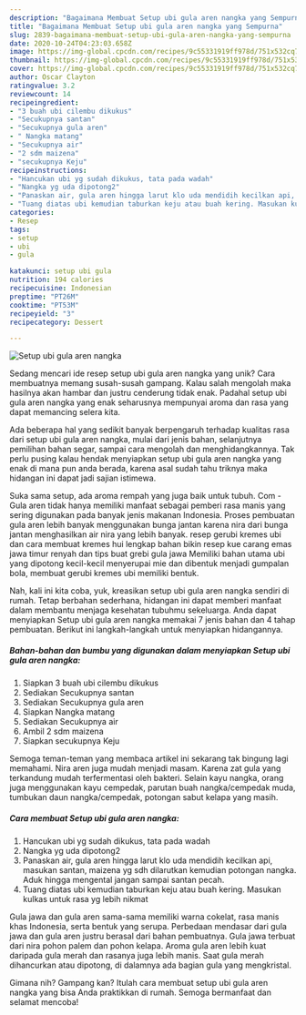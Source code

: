 ```yaml
---
description: "Bagaimana Membuat Setup ubi gula aren nangka yang Sempurna"
title: "Bagaimana Membuat Setup ubi gula aren nangka yang Sempurna"
slug: 2839-bagaimana-membuat-setup-ubi-gula-aren-nangka-yang-sempurna
date: 2020-10-24T04:23:03.658Z
image: https://img-global.cpcdn.com/recipes/9c55331919ff978d/751x532cq70/setup-ubi-gula-aren-nangka-foto-resep-utama.jpg
thumbnail: https://img-global.cpcdn.com/recipes/9c55331919ff978d/751x532cq70/setup-ubi-gula-aren-nangka-foto-resep-utama.jpg
cover: https://img-global.cpcdn.com/recipes/9c55331919ff978d/751x532cq70/setup-ubi-gula-aren-nangka-foto-resep-utama.jpg
author: Oscar Clayton
ratingvalue: 3.2
reviewcount: 14
recipeingredient:
- "3 buah ubi cilembu dikukus"
- "Secukupnya santan"
- "Secukupnya gula aren"
- " Nangka matang"
- "Secukupnya air"
- "2 sdm maizena"
- "secukupnya Keju"
recipeinstructions:
- "Hancukan ubi yg sudah dikukus, tata pada wadah"
- "Nangka yg uda dipotong2"
- "Panaskan air, gula aren hingga larut klo uda mendidih kecilkan api, masukan santan, maizena yg sdh dilarutkan kemudian potongan nangka. Aduk hingga mengental jangan sampai santan pecah."
- "Tuang diatas ubi kemudian taburkan keju atau buah kering. Masukan kulkas untuk rasa yg lebih nikmat"
categories:
- Resep
tags:
- setup
- ubi
- gula

katakunci: setup ubi gula 
nutrition: 194 calories
recipecuisine: Indonesian
preptime: "PT26M"
cooktime: "PT53M"
recipeyield: "3"
recipecategory: Dessert

---
```



![Setup ubi gula aren nangka](https://img-global.cpcdn.com/recipes/9c55331919ff978d/751x532cq70/setup-ubi-gula-aren-nangka-foto-resep-utama.jpg)

Sedang mencari ide resep setup ubi gula aren nangka yang unik? Cara membuatnya memang susah-susah gampang. Kalau salah mengolah maka hasilnya akan hambar dan justru cenderung tidak enak. Padahal setup ubi gula aren nangka yang enak seharusnya mempunyai aroma dan rasa yang dapat memancing selera kita.

Ada beberapa hal yang sedikit banyak berpengaruh terhadap kualitas rasa dari setup ubi gula aren nangka, mulai dari jenis bahan, selanjutnya pemilihan bahan segar, sampai cara mengolah dan menghidangkannya. Tak perlu pusing kalau hendak menyiapkan setup ubi gula aren nangka yang enak di mana pun anda berada, karena asal sudah tahu triknya maka hidangan ini dapat jadi sajian istimewa.

Suka sama setup, ada aroma rempah yang juga baik untuk tubuh. Com - Gula aren tidak hanya memiliki manfaat sebagai pemberi rasa manis yang sering digunakan pada banyak jenis makanan Indonesia. Proses pembuatan gula aren lebih banyak menggunakan bunga jantan karena nira dari bunga jantan menghasilkan air nira yang lebih banyak. resep gerubi kremes ubi dan cara membuat kremes hui lengkap bahan bikin resep kue carang emas jawa timur renyah dan tips buat grebi gula jawa Memiliki bahan utama ubi yang dipotong kecil-kecil menyerupai mie dan dibentuk menjadi gumpalan bola, membuat gerubi kremes ubi memiliki bentuk.


Nah, kali ini kita coba, yuk, kreasikan setup ubi gula aren nangka sendiri di rumah. Tetap berbahan sederhana, hidangan ini dapat memberi manfaat dalam membantu menjaga kesehatan tubuhmu sekeluarga. Anda dapat menyiapkan Setup ubi gula aren nangka memakai 7 jenis bahan dan 4 tahap pembuatan. Berikut ini langkah-langkah untuk menyiapkan hidangannya.

<!--inarticleads1-->

##### Bahan-bahan dan bumbu yang digunakan dalam menyiapkan Setup ubi gula aren nangka:

1. Siapkan 3 buah ubi cilembu dikukus
1. Sediakan Secukupnya santan
1. Sediakan Secukupnya gula aren
1. Siapkan  Nangka matang
1. Sediakan Secukupnya air
1. Ambil 2 sdm maizena
1. Siapkan secukupnya Keju


Semoga teman-teman yang membaca artikel ini sekarang tak bingung lagi memahami. Nira aren juga mudah menjadi masam. Karena zat gula yang terkandung mudah terfermentasi oleh bakteri. Selain kayu nangka, orang juga menggunakan kayu cempedak, parutan buah nangka/cempedak muda, tumbukan daun nangka/cempedak, potongan sabut kelapa yang masih. 

<!--inarticleads2-->

##### Cara membuat Setup ubi gula aren nangka:

1. Hancukan ubi yg sudah dikukus, tata pada wadah
1. Nangka yg uda dipotong2
1. Panaskan air, gula aren hingga larut klo uda mendidih kecilkan api, masukan santan, maizena yg sdh dilarutkan kemudian potongan nangka. Aduk hingga mengental jangan sampai santan pecah.
1. Tuang diatas ubi kemudian taburkan keju atau buah kering. Masukan kulkas untuk rasa yg lebih nikmat


Gula jawa dan gula aren sama-sama memiliki warna cokelat, rasa manis khas Indonesia, serta bentuk yang serupa. Perbedaan mendasar dari gula jawa dan gula aren justru berasal dari bahan pembuatnya. Gula jawa terbuat dari nira pohon palem dan pohon kelapa. Aroma gula aren lebih kuat daripada gula merah dan rasanya juga lebih manis. Saat gula merah dihancurkan atau dipotong, di dalamnya ada bagian gula yang mengkristal. 

Gimana nih? Gampang kan? Itulah cara membuat setup ubi gula aren nangka yang bisa Anda praktikkan di rumah. Semoga bermanfaat dan selamat mencoba!
